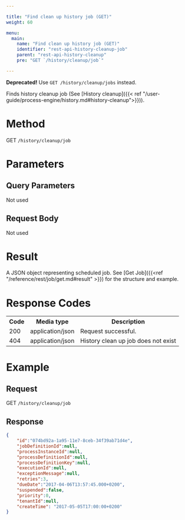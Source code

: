 ```yaml
---

title: "Find clean up history job (GET)"
weight: 60

menu:
  main:
    name: "Find clean up history job (GET)"
    identifier: "rest-api-history-cleanup-job"
    parent: "rest-api-history-cleanup"
    pre: "GET `/history/cleanup/job`"

---
```

<b>Deprecated!</b> Use `GET /history/cleanup/jobs` instead.

Finds history cleanup job (See [History cleanup]({{< ref "/user-guide/process-engine/history.md#history-cleanup">}})).

# Method

GET `/history/cleanup/job`


# Parameters

## Query Parameters

Not used

## Request Body

Not used

# Result

A JSON object representing scheduled job.
See [Get Job]({{<ref "/reference/rest/job/get.md#result" >}}) for the structure and example.

# Response Codes

<table class="table table-striped">
  <tr>
    <th>Code</th>
    <th>Media type</th>
    <th>Description</th>
  </tr>
  <tr>
    <td>200</td>
    <td>application/json</td>
    <td>Request successful.</td>
  </tr>
   <tr>
    <td>404</td>
    <td>application/json</td>
    <td>History clean up job does not exist</td>
  </tr>
</table>

# Example

## Request

GET `/history/cleanup/job`

## Response

```json
{
    "id":"074bd92a-1a95-11e7-8ceb-34f39ab71d4e",
    "jobDefinitionId":null,
    "processInstanceId":null,
    "processDefinitionId":null,
    "processDefinitionKey":null,
    "executionId":null,
    "exceptionMessage":null,
    "retries":3,
    "dueDate":"2017-04-06T13:57:45.000+0200",
    "suspended":false,
    "priority":0,
    "tenantId":null,
    "createTime": "2017-05-05T17:00:00+0200"
}
```
